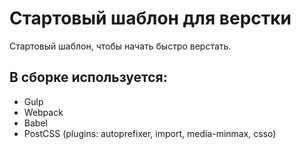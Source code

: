 # Стартовый шаблон для верстки
Стартовый шаблон, чтобы начать быстро верстать.
## В сборке используется:
- Gulp
- Webpack
- Babel
- PostCSS (plugins: autoprefixer, import, media-minmax, csso)
